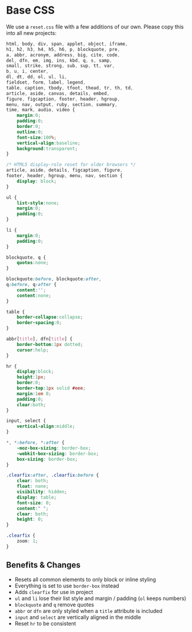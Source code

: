 # Base CSS

We use a `reset.css` file with a few additions of our own. Please copy this into all new projects:

```css
html, body, div, span, applet, object, iframe,
h1, h2, h3, h4, h5, h6, p, blockquote, pre,
a, abbr, acronym, address, big, cite, code,
del, dfn, em, img, ins, kbd, q, s, samp,
small, strike, strong, sub, sup, tt, var,
b, u, i, center,
dl, dt, dd, ol, ul, li,
fieldset, form, label, legend,
table, caption, tbody, tfoot, thead, tr, th, td,
article, aside, canvas, details, embed, 
figure, figcaption, footer, header, hgroup, 
menu, nav, output, ruby, section, summary,
time, mark, audio, video {
    margin:0;
    padding:0;
    border:0;
    outline:0;
    font-size:100%;
    vertical-align:baseline;
    background:transparent;
}

/* HTML5 display-role reset for older browsers */
article, aside, details, figcaption, figure, 
footer, header, hgroup, menu, nav, section {
    display: block;
}

ul {
    list-style:none;
    margin:0;
    padding:0;
}

li {
    margin:0;
    padding:0;
}

blockquote, q {
    quotes:none;
}

blockquote:before, blockquote:after,
q:before, q:after {
    content:'';
    content:none;
}

table {
    border-collapse:collapse;
    border-spacing:0;
}

abbr[title], dfn[title] {
    border-bottom:1px dotted;
    cursor:help;
}

hr {
    display:block;
    height:1px;
    border:0;
    border-top:1px solid #eee;
    margin:1em 0;
    padding:0;
    clear:both;
}

input, select {
    vertical-align:middle;
}

*, *:before, *:after {
    -moz-box-sizing: border-box;
    -webkit-box-sizing: border-box;
    box-sizing: border-box;
}

.clearfix:after, .clearfix:before {
    clear: both;
    float: none;
    visibility: hidden;
    display: table;
    font-size: 0;
    content:" ";
    clear: both;
    height: 0;
}

.clearfix {
    zoom: 1;
}
```

## Benefits & Changes

- Resets all common elements to only block or inline styling
- Everything is set to use `border-box` instead
- Adds `clearfix` for use in project
- `ul` and `li` lose their list style and margin / padding (`ol` keeps numbers)
- `blockquote` and `q` remove quotes
- `abbr` or `dfn` are only styled when a `title` attribute is included
- `input` and `select` are vertically aligned in the middle
- Reset `hr` to be consistent
